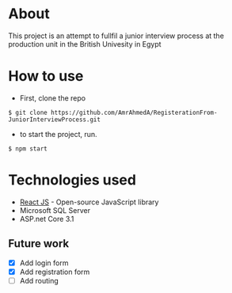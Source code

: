 # About
This project is an attempt to fullfil a junior interview process at the production unit in the British Univesity in Egypt

# How to use
* First, clone the repo  
```
$ git clone https://github.com/AmrAhmedA/RegisterationFrom-JuniorInterviewProcess.git
``` 
* to start the project, run.
```
$ npm start
```
# Technologies used 
* [React JS](https://reactjs.org/) - Open-source JavaScript library
* Microsoft SQL Server
* ASP.net Core 3.1

## Future work 
- [x] Add login form 
- [x] Add registration form
- [ ] Add routing
